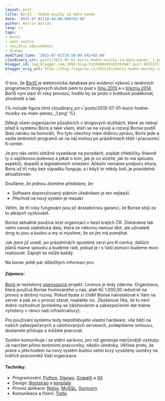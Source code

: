 ```yaml
---
layout: post
title: BorIS - hodně muziky za málo peněz
date: '2015-07-01T10:44:00.000+02:00'
author: Martin Burián
lang: cs
tags:
- boris
- open source
- sociální odpovědnost
- django
modified_time: '2015-07-01T10:58:00.641+02:00'
cloudinary_src: posts/2015-07-01-boris-hodne-muziky-za-malo-penez__1.png
blogger_id: tag:blogger.com,1999:blog-5328688426183767847.post-4633371177603778213
blogger_orig_url: http://blog.fragaria.cz/2015/07/boris-hodne-muziky-za-malo-penez.html
---
```


O tom, že [BorIS](http://www.bor-is.cz/) je elektronická databáze pro
evidenci výkonů v terénních programech drogových služeb jsem tu psal v
[říjnu 2013](http://blog.fragaria.cz/2013/10/boris-nase-svedomi-je-zase-o-trochu.html)
a v
[březnu 2014](http://blog.fragaria.cz/2014/03/boris-moderni-system-pro-nepopularni.html).
BorIS nyní slaví tři roky provozu, hodilo by se proto v krátkosti
poděkovat, zhodnotit a tak.

{% include figure.html cloudinary_src='posts/2015-07-01-boris-hodne-muziky-za-malo-penez__1.png' %}

Děkuji všem organizacím působících v drogových službách, které se nebojí
přejít k systému Boris a také všem, kteří se na vývoji a rozvoji Borise
podílí (bez nároku na honorář). Pro tyto všechny mám dobrou zprávu,
Boris jede a vedle terénních programů se na něj mohou po prázdninách
těšit i pracovníci K-center.

Je pro nás velmi obtížné vysedávat na poradách, pojídat chlebíčky
(hlavně ty s vajíčkovou polevou) a plkat o tom, jak je co složité, jak
to má spoustu aspektů, dopadů a legislativních omezení. Ačkoliv nemáme
podporu shora, Boris už tři roky bez výpadku funguje, a i když to někdy
bolí, je pravidelně aktualizován.

Doufáme, že jednou zlomíme představy, že:

  - Software doporučovaný státním úředníkem je ten nejlepší.
  - Přechod na nový systém je masakr. 

Věřím, že tři roky fungování jsou již dostatečnou garancí, že Borise
stojí za to alespoň vyzkoušet.

Borise aktuálně používá šest organizací v šesti krajích ČR. Získáváme
tak velmi cenná statistická data, která se někomu nemusí líbit, ale
uživatelé drog tu jsou a budou a my si myslíme, že se jim má pomáhat.

Jak jsem již uvedl, po prázdninách spustíme verzi pro K-centra, dalších
plánů máme spoustu a budeme rádi, pokud je i s Vaší pomocí budeme moci
realizovat. Zapojit se může každý.

Na konec ještě pár důležitých informací pro:

#### Zájemce:

[Boris](http://www.bor-is.cz/) je neziskový
[opensource](http://cs.wikipedia.org/wiki/Otev%C5%99en%C3%BD_software)
projekt. Licence je tedy zdarma. Organizace, která používá Borise
hostovaného u nás, platí Kč 1.000,00 měsíčně na provoz a drobný rozvoj.
Pokud byste si chtěli Borise nainstalovat k Vám na server a pak se o
provoz starat, neplatíte nic. Zkušenost říká, že to není dobré
rozhodnutí (problémy se zálohováním a zabezpečením dat máme vyřešeny v
rámci naší infrastruktury).

Pro používání systému tedy nepotřebujete vlastní hardware, vše běží na
našich zabezpečených a zálohovaných serverech, podepíšeme smlouvu,
dostanete přístupy a můžete pracovat.

Systém komunikuje i se státní správou, pro níž generuje nejrůznější
výstupy. Je navržen přímo terénními pracovníky, nikoliv úředníky.
Věříme proto, že práce s přechodem na nový systém budou velmi brzy
vyváženy úsměvy na tvářích pracovníků Vaší organizace.

#### Techniky:

  - Programování: [Python](http://python.cz/),
    [Django](https://www.djangoproject.com/),
    [Grapelli](http://grappelliproject.com/) a
    [Git](http://git-scm.com/)
  - Design: [Bootstrap](http://getbootstrap.com/) a
    [template](https://wrapbootstrap.com/theme/the-story-flat-business-template-WB05N1SL7)
  - Provoz aplikace: [Nginx](http://wiki.nginx.org/),
    [MySQL](http://www.mysql.com/), [Gunicorn](http://gunicorn.org/)
  - Komunikace a řízení:
[Trello](http://trello.com/)
